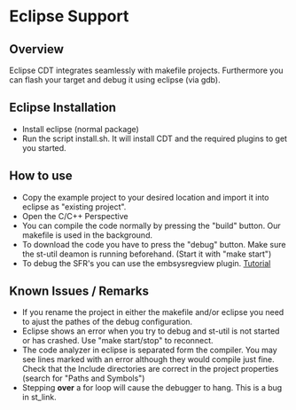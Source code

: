 Eclipse Support
============================

## Overview

Eclipse CDT integrates seamlessly with makefile projects. Furthermore you can flash your target and debug it using eclipse (via gdb).

## Eclipse Installation

- Install eclipse (normal package)
- Run the script install.sh. It will install CDT and the required plugins to get you started.

## How to use
- Copy the example project to your desired location and import it into eclipse as "existing project".
- Open the C/C++ Perspective
- You can compile the code normally by pressing the "build" button. Our makefile is used in the background.
- To download the code you have to press the "debug" button. Make sure the st-util deamon is running beforehand. (Start it with "make start")
- To debug the SFR's you can use the embsysregview plugin. [Tutorial](http://embsysregview.sourceforge.net/content/install3.html) 


## Known Issues / Remarks

- If you rename the project in either the makefile and/or eclipse you need to ajust the pathes of the debug configuration.
- Eclipse shows an error when you try to debug and st-util is not started or has crashed. Use "make start/stop" to reconnect.
- The code analyzer in eclipse is separated form the compiler. You may see lines marked with an error although they would compile just fine. Check that the Include directories are correct in the project properties (search for "Paths and Symbols")
- Stepping **over** a for loop will cause the debugger to hang. This is a bug in st_link.
